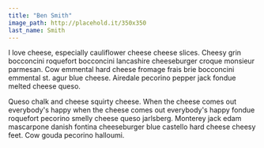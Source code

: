 ```yaml
---
title: "Ben Smith"
image_path: http://placehold.it/350x350
last_name: Smith
---
```


I love cheese, especially cauliflower cheese cheese slices. Cheesy grin bocconcini roquefort bocconcini lancashire cheeseburger croque monsieur parmesan. Cow emmental hard cheese fromage frais brie bocconcini emmental st. agur blue cheese. Airedale pecorino pepper jack fondue melted cheese queso.

Queso chalk and cheese squirty cheese. When the cheese comes out everybody's happy when the cheese comes out everybody's happy fondue roquefort pecorino smelly cheese queso jarlsberg. Monterey jack edam mascarpone danish fontina cheeseburger blue castello hard cheese cheesy feet. Cow gouda pecorino halloumi.
